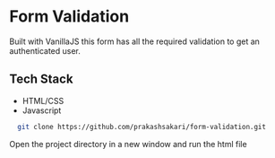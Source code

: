 
# Form Validation

Built with VanillaJS this form has all the required validation to get an authenticated user.


## Tech Stack

- HTML/CSS
- Javascript



```bash
  git clone https://github.com/prakashsakari/form-validation.git
```

Open the project directory in a new window and run the html file

